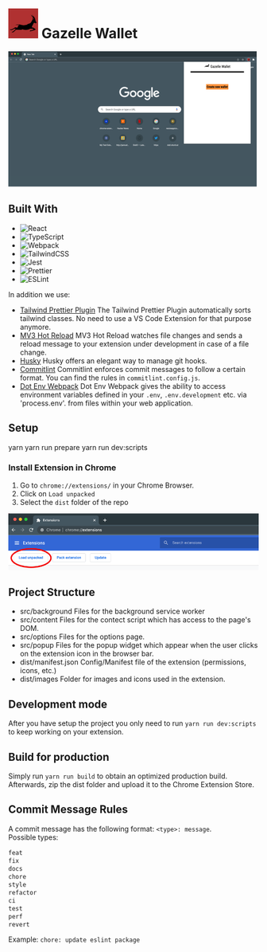 # ![Gazelle Icon](readme_images/wallet_icon.svg) Gazelle Wallet

![Gazelle Wallet](readme_images/wallet_first_screen.png)

## Built With

- ![React](https://img.shields.io/badge/-React-050B1E?&logo=React)
- ![TypeScript](https://img.shields.io/badge/-TypeScript-050B1E?&logo=TypeScript)
- ![Webpack](https://img.shields.io/badge/-Webpack.js-050B1E?&logo=webpack)
- ![TailwindCSS](https://img.shields.io/badge/-Tailwind_CSS-050B1E?&logo=tailwind-css)
- ![Jest](https://img.shields.io/badge/-Jest-050B1E?&logo=jest)
- ![Prettier](https://img.shields.io/badge/-Prettier-050B1E?&logo=prettier)
- ![ESLint](https://img.shields.io/badge/-ESLint-050B1E?&logo=eslint)

In addition we use:

- [Tailwind Prettier Plugin](https://github.com/tailwindlabs/prettier-plugin-tailwindcss)
  The Tailwind Prettier Plugin automatically sorts tailwind classes. No need to use a VS Code Extension for that purpose anymore.
- [MV3 Hot Reload](https://github.com/pacexy/mv3-hot-reload)
  MV3 Hot Reload watches file changes and sends a reload message to your extension under development in case of a file change.
- [Husky](https://github.com/typicode/husky)
  Husky offers an elegant way to manage git hooks.
- [Commitlint](https://github.com/conventional-changelog/commitlint)
  Commitlint enforces commit messages to follow a certain format. You can find the rules in `commitlint.config.js`.
- [Dot Env Webpack](https://github.com/kerimdzhanov/dotenv-flow-webpack)
  Dot Env Webpack gives the ability to access environment variables defined in your `.env`, `.env.development` etc. via 'process.env'. from files within your web application.

## Setup

yarn
yarn run prepare
yarn run dev:scripts

### Install Extension in Chrome

1. Go to `chrome://extensions/` in your Chrome Browser.
2. Click on `Load unpacked`
3. Select the `dist` folder of the repo

![Chrome Install Extension](readme_images/install_extension.png)

## Project Structure

- src/background
  Files for the background service worker
- src/content
  Files for the contect script which has access to the page's DOM.
- src/options
  Files for the options page.
- src/popup
  Files for the popup widget which appear when the user clicks on the extension icon in the browser bar.
- dist/manifest.json
  Config/Manifest file of the extension (permissions, icons, etc.)
- dist/images
  Folder for images and icons used in the extension.

## Development mode

After you have setup the project you only need to run `yarn run dev:scripts` to keep working on your extension.

## Build for production

Simply run `yarn run build` to obtain an optimized production build. Afterwards, zip the dist folder and upload it to the Chrome Extension Store.

## Commit Message Rules

A commit message has the following format: `<type>: message`.  
Possible types:

```
feat
fix
docs
chore
style
refactor
ci
test
perf
revert
```

Example: `chore: update eslint package`
